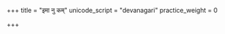 +++
title = "इमा नु कम्"
unicode_script = "devanagari"
practice_weight = 0

+++
<div class="js_include" url="/vedAH/sAma/paravastu-saama/devaH/indraH/imA-nu-kam/"  newLevelForH1="1" includeTitle="true"> </div>